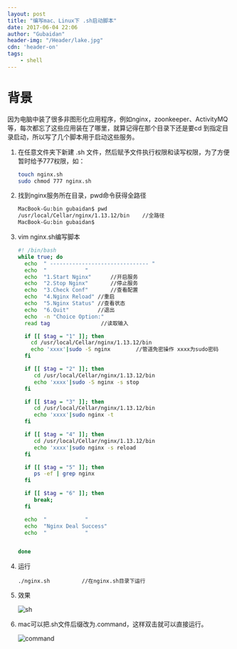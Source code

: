```yaml
---
layout: post
title: "编写mac、Linux下 .sh启动脚本"
date: 2017-06-04 22:06
author: "Gubaidan"
header-img: "/Header/lake.jpg"
cdn: 'header-on'
tags:
	- shell
---
```

# 背景

因为电脑中装了很多非图形化应用程序，例如nginx，zoonkeeper、ActivityMQ等，每次都忘了这些应用装在了哪里，就算记得在那个目录下还是要cd 到指定目录启动，所以写了几个脚本用于启动这些服务。

1. 在任意文件夹下新建 .sh 文件，然后赋予文件执行权限和读写权限，为了方便暂时给予777权限，如：

   ```sh
   touch nginx.sh
   sudo chmod 777 nginx.sh
   ```

2. 找到nginx服务所在目录，pwd命令获得全路径

   ```sh
   MacBook-Gu:bin gubaidan$ pwd
   /usr/local/Cellar/nginx/1.13.12/bin    //全路径
   MacBook-Gu:bin gubaidan$ 
   ```

3. vim nginx.sh编写脚本

   ```sh
   #! /bin/bash 
   while true; do
     echo  " ------------------------------- "
     echo  "            "
     echo  "1.Start Nginx"      //开启服务
     echo  "2.Stop Nginx"		//停止服务
     echo  "3.Check Conf"		//查看配置
     echo  "4.Nginx Reload"	//重启
     echo  "5.Nginx Status"	//查看状态
     echo  "6.Quit"			//退出
     echo  -n "Choice Option:"   
     read tag                //读取输入
   
     if [[ $tag = "1" ]]; then
       cd /usr/local/Cellar/nginx/1.13.12/bin
       echo 'xxxx'|sudo -S nginx    	//管道免密操作 xxxx为sudo密码
     fi
   
     if [[ $tag = "2" ]]; then
        cd /usr/local/Cellar/nginx/1.13.12/bin
        echo 'xxxx'|sudo -S nginx -s stop
     fi
   
     if [[ $tag = "3" ]]; then
        cd /usr/local/Cellar/nginx/1.13.12/bin
        echo 'xxxx'|sudo nginx -t
     fi
   
     if [[ $tag = "4" ]]; then
        cd /usr/local/Cellar/nginx/1.13.12/bin
        echo 'xxxx'|sudo nginx -s reload
     fi
   
     if [[ $tag = "5" ]]; then
        ps -ef | grep nginx
     fi
   
     if [[ $tag = "6" ]]; then
        break;
     fi
   
     echo  "            "
     echo  "Nginx Deal Success"
     echo  "            "
   
   
   done
   ```

4. 运行

   ```
   ./nginx.sh          //在nginx.sh目录下运行
   ```

5. 效果

   ![sh](http://p9n2j0ewi.bkt.clouddn.com/PostImg/2017-06-04-sh/nginx.png)

6. mac可以把.sh文件后缀改为.command，这样双击就可以直接运行。

   ![command](http://p9n2j0ewi.bkt.clouddn.com/PostImg/2017-06-04-sh/command.png)